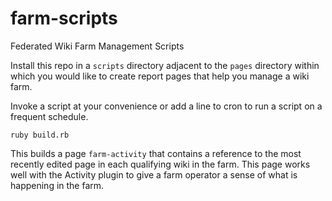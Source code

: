 farm-scripts
============

Federated Wiki Farm Management Scripts

Install this repo in a `scripts` directory adjacent to the `pages` directory within which you
would like to create report pages that help you manage a wiki farm.

Invoke a script at your convenience or add a line to cron to run a script on a frequent schedule.

    ruby build.rb

This builds a page `farm-activity` that contains a reference to the most recently edited 
page in each qualifying wiki in the farm. This page works well with the Activity plugin
to give a farm operator a sense of what is happening in the farm.

